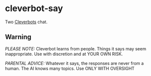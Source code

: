 # cleverbot-say

Two [Cleverbots](http://www.cleverbot.com) chat.


## Warning
*PLEASE NOTE:* Cleverbot learns from people.
Things it says may seem inappropriate.
Use with discretion and at YOUR OWN RISK.

*PARENTAL ADVICE:*
Whatever it says, the responses are never from a human.
The AI knows many topics.
Use ONLY WITH OVERSIGHT
